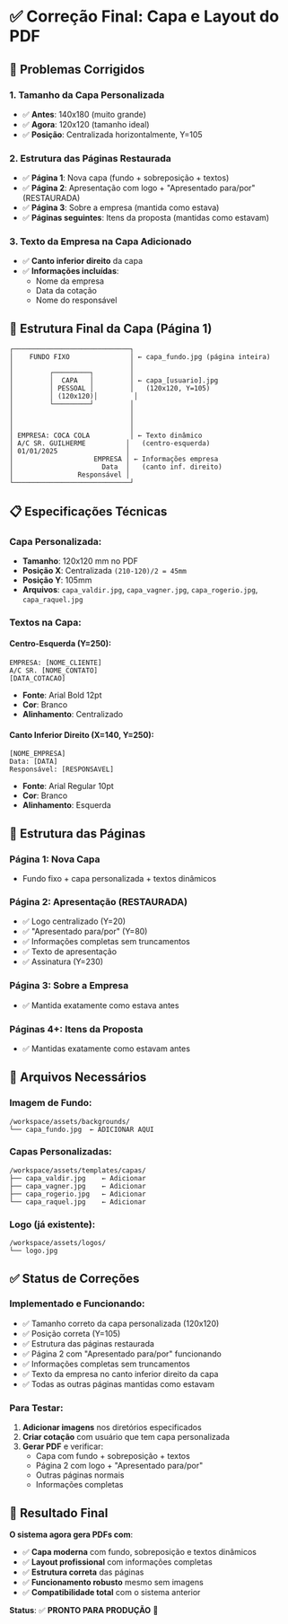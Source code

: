 # ✅ Correção Final: Capa e Layout do PDF

## 🎯 Problemas Corrigidos

### **1. Tamanho da Capa Personalizada**
- ✅ **Antes**: 140x180 (muito grande)
- ✅ **Agora**: 120x120 (tamanho ideal)
- ✅ **Posição**: Centralizada horizontalmente, Y=105

### **2. Estrutura das Páginas Restaurada**
- ✅ **Página 1**: Nova capa (fundo + sobreposição + textos)
- ✅ **Página 2**: Apresentação com logo + "Apresentado para/por" (RESTAURADA)
- ✅ **Página 3**: Sobre a empresa (mantida como estava)
- ✅ **Páginas seguintes**: Itens da proposta (mantidas como estavam)

### **3. Texto da Empresa na Capa Adicionado**
- ✅ **Canto inferior direito** da capa
- ✅ **Informações incluídas**:
  - Nome da empresa
  - Data da cotação
  - Nome do responsável

## 🔧 Estrutura Final da Capa (Página 1)

```
┌─────────────────────────────┐
│    FUNDO FIXO               │ ← capa_fundo.jpg (página inteira)
│                             │
│         ┌─────────┐         │
│         │  CAPA   │         │ ← capa_[usuario].jpg 
│         │ PESSOAL │         │   (120x120, Y=105)
│         │ (120x120)│         │
│         └─────────┘         │
│                             │
│                             │
│                             │
│ EMPRESA: COCA COLA          │ ← Texto dinâmico
│ A/C SR. GUILHERME          │   (centro-esquerda)
│ 01/01/2025                 │
│                    EMPRESA │ ← Informações empresa
│                      Data  │   (canto inf. direito)
│                Responsável │
└─────────────────────────────┘
```

## 📋 Especificações Técnicas

### **Capa Personalizada**:
- **Tamanho**: 120x120 mm no PDF
- **Posição X**: Centralizada `(210-120)/2 = 45mm`
- **Posição Y**: 105mm
- **Arquivos**: `capa_valdir.jpg`, `capa_vagner.jpg`, `capa_rogerio.jpg`, `capa_raquel.jpg`

### **Textos na Capa**:

#### **Centro-Esquerda** (Y=250):
```
EMPRESA: [NOME_CLIENTE]
A/C SR. [NOME_CONTATO]  
[DATA_COTACAO]
```
- **Fonte**: Arial Bold 12pt
- **Cor**: Branco
- **Alinhamento**: Centralizado

#### **Canto Inferior Direito** (X=140, Y=250):
```
[NOME_EMPRESA]
Data: [DATA]
Responsável: [RESPONSAVEL]
```
- **Fonte**: Arial Regular 10pt
- **Cor**: Branco
- **Alinhamento**: Esquerda

## 🎨 Estrutura das Páginas

### **Página 1: Nova Capa**
- Fundo fixo + capa personalizada + textos dinâmicos

### **Página 2: Apresentação (RESTAURADA)**
- ✅ Logo centralizado (Y=20)
- ✅ "Apresentado para/por" (Y=80)
- ✅ Informações completas sem truncamentos
- ✅ Texto de apresentação
- ✅ Assinatura (Y=230)

### **Página 3: Sobre a Empresa**
- ✅ Mantida exatamente como estava antes

### **Páginas 4+: Itens da Proposta**
- ✅ Mantidas exatamente como estavam antes

## 📁 Arquivos Necessários

### **Imagem de Fundo**:
```
/workspace/assets/backgrounds/
└── capa_fundo.jpg  ← ADICIONAR AQUI
```

### **Capas Personalizadas**:
```
/workspace/assets/templates/capas/
├── capa_valdir.jpg    ← Adicionar
├── capa_vagner.jpg    ← Adicionar
├── capa_rogerio.jpg   ← Adicionar
└── capa_raquel.jpg    ← Adicionar
```

### **Logo** (já existente):
```
/workspace/assets/logos/
└── logo.jpg
```

## ✅ Status de Correções

### **Implementado e Funcionando**:
- ✅ Tamanho correto da capa personalizada (120x120)
- ✅ Posição correta (Y=105)
- ✅ Estrutura das páginas restaurada
- ✅ Página 2 com "Apresentado para/por" funcionando
- ✅ Informações completas sem truncamentos
- ✅ Texto da empresa no canto inferior direito da capa
- ✅ Todas as outras páginas mantidas como estavam

### **Para Testar**:
1. **Adicionar imagens** nos diretórios especificados
2. **Criar cotação** com usuário que tem capa personalizada
3. **Gerar PDF** e verificar:
   - Capa com fundo + sobreposição + textos
   - Página 2 com logo + "Apresentado para/por"
   - Outras páginas normais
   - Informações completas

## 🎯 Resultado Final

**O sistema agora gera PDFs com**:
- ✅ **Capa moderna** com fundo, sobreposição e textos dinâmicos
- ✅ **Layout profissional** com informações completas
- ✅ **Estrutura correta** das páginas
- ✅ **Funcionamento robusto** mesmo sem imagens
- ✅ **Compatibilidade total** com o sistema anterior

**Status**: ✅ **PRONTO PARA PRODUÇÃO** 🚀